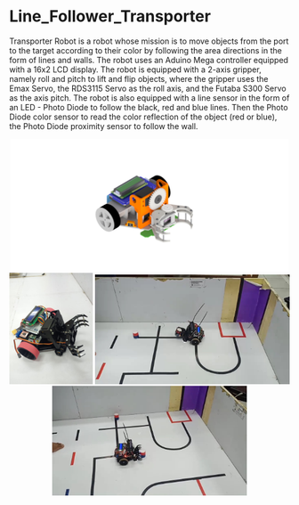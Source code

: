 # Line_Follower_Transporter
Transporter Robot is a robot whose mission is to move objects from the port to the target according to their color by following the area directions in the form of lines and walls.
The robot uses an Aduino Mega controller equipped with a 16x2 LCD display. The robot is equipped with a 2-axis gripper, namely roll and pitch to lift and flip objects, where the gripper uses the Emax Servo, the RDS3115 Servo as the roll axis, and the Futaba S300 Servo as the axis pitch. The robot is also equipped with a line sensor in the form of an LED - Photo Diode to follow the black, red and blue lines. Then the Photo Diode color sensor to read the color reflection of the object (red or blue), the Photo Diode proximity sensor to follow the wall.

<p align="center">
  <img src="Mechanism2_default.png" width="500" title="hover text">
  <img src="SAVE_20200104_220831.jpg" width="150" alt="accessibility text">
  <img src="LINE_MOVIE_1578150406364[(000185)2020-09-07-08-49-11].jpg" width="350" alt="accessibility text">
  <img src="LINE_MOVIE_1578150406364[(000311)2020-09-07-08-49-50].jpg" width="350" alt="accessibility text">
</p>
